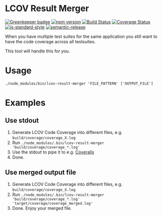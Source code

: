 # LCOV Result Merger

[![Greenkeeper badge](https://badges.greenkeeper.io/mweibel/lcov-result-merger.svg)](https://greenkeeper.io/)
[![npm version](https://badge.fury.io/js/lcov-result-merger.svg)](https://badge.fury.io/js/lcov-result-merger)
[![Build Status](https://travis-ci.org/mweibel/lcov-result-merger.png)](https://travis-ci.org/mweibel/lcov-result-merger)
[![Coverage Status](https://coveralls.io/repos/github/mweibel/lcov-result-merger/badge.svg?branch=master)](https://coveralls.io/github/mweibel/lcov-result-merger?branch=master)
[![js-standard-style](https://img.shields.io/badge/code%20style-standard-brightgreen.svg)](http://standardjs.com/)
[![semantic-release](https://img.shields.io/badge/%20%20%F0%9F%93%A6%F0%9F%9A%80-semantic--release-e10079.svg)](https://github.com/semantic-release/semantic-release)

When you have multiple test suites for the same application you still want to
have the code coverage across all testsuites.

This tool will handle this for you.

# Usage

`./node_modules/bin/lcov-result-merger 'FILE_PATTERN' ['OUTPUT_FILE']`


# Examples

## Use stdout
1. Generate LCOV Code Coverage into different files, e.g. `build/coverage/coverage_X.log`
2. Run `./node_modules/.bin/lcov-result-merger 'build/coverage/coverage_*.log'`
3. Use the stdout to pipe it to e.g. [Coveralls](http://coveralls.io)
4. Done.

## Use merged output file
1. Generate LCOV Code Coverage into different files, e.g. `build/coverage/coverage_X.log`
2. Run `./node_modules/.bin/lcov-result-merger 'build/coverage/coverage_*.log' 'target/coverage/coverage_merged.log'`
3. Done. Enjoy your merged file.

